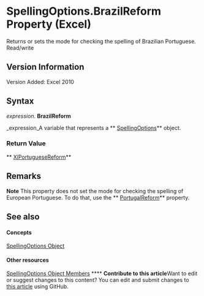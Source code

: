 
# SpellingOptions.BrazilReform Property (Excel)

Returns or sets the mode for checking the spelling of Brazilian Portuguese. Read/write


## Version Information

Version Added: Excel 2010 


## Syntax

 _expression_. **BrazilReform**

 _expression_A variable that represents a  ** [SpellingOptions](3ba7d0b4-bebb-0cc9-cb50-066d1c19d876.md)** object.


### Return Value

 ** [XlPortugueseReform](35f74816-4945-fe2e-564f-8f9b922fe635.md)**


## Remarks




**Note**  This property does not set the mode for checking the spelling of European Portuguese. To do that, use the  ** [PortugalReform](6ab330e3-16ea-777b-0cfa-74c1627b52af.md)** property.


## See also


#### Concepts


 [SpellingOptions Object](3ba7d0b4-bebb-0cc9-cb50-066d1c19d876.md)
#### Other resources


 [SpellingOptions Object Members](d25612d9-256d-de1b-e89b-0440f37d9caa.md)
****   **Contribute to this article**Want to edit or suggest changes to this content? You can edit and submit changes to  [this article](https://github.com/jhershey00/VBA_Excel_Test/OpenXMLCon/articles/cafc2331-aa68-367a-7b88-c95edb9191ec.md) using GitHub.

